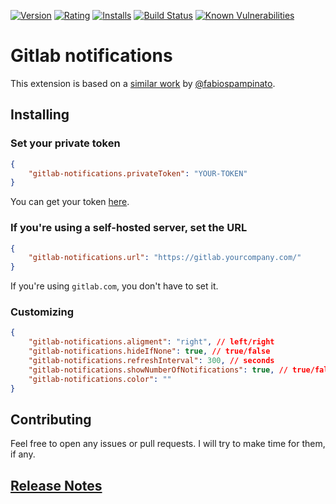 [![Version](https://vsmarketplacebadge.apphb.com/version-short/logerfo.gitlab-notifications.svg)](https://marketplace.visualstudio.com/items?itemName=logerfo.gitlab-notifications)
[![Rating](https://vsmarketplacebadge.apphb.com/rating-short/logerfo.gitlab-notifications.svg)](https://marketplace.visualstudio.com/items?itemName=logerfo.gitlab-notifications)
[![Installs](https://vsmarketplacebadge.apphb.com/installs/logerfo.gitlab-notifications.svg)](https://marketplace.visualstudio.com/items?itemName=logerfo.gitlab-notifications)
[![Build Status](https://travis-ci.org/Logerfo/gitlab-notifications.svg?branch=master)](https://travis-ci.org/Logerfo/gitlab-notifications)
[![Known Vulnerabilities](https://snyk.io/test/github/logerfo/gitlab-notifications/badge.svg)](https://snyk.io/test/github/logerfo/gitlab-notifications)

# Gitlab notifications
This extension is based on a [similar work](https://github.com/fabiospampinato/vscode-github-notifications-bell) by [@fabiospampinato](https://github.com/fabiospampinato).

## Installing
### Set your private token
```json
{
    "gitlab-notifications.privateToken": "YOUR-TOKEN"
}
```
You can get your token [here](https://gitlab.com/profile/personal_access_tokens).

### If you're using a self-hosted server, set the URL
```json
{
    "gitlab-notifications.url": "https://gitlab.yourcompany.com/"
}
```
If you're using `gitlab.com`, you don't have to set it.

### Customizing
```json
{
    "gitlab-notifications.aligment": "right", // left/right
    "gitlab-notifications.hideIfNone": true, // true/false
    "gitlab-notifications.refreshInterval": 300, // seconds
    "gitlab-notifications.showNumberOfNotifications": true, // true/false
    "gitlab-notifications.color": ""
}
```

## Contributing

Feel free to open any issues or pull requests. I will try to make time for them, if any.

## [Release Notes](CHANGELOG.md)